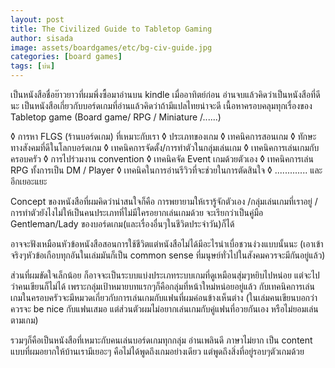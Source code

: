 ```yaml
---
layout: post
title: The Civilized Guide to Tabletop Gaming
author: sisada
image: assets/boardgames/etc/bg-civ-guide.jpg
categories: [board games]
tags: [บ่น]
---
```

เป็นหนังสือชื่อย๊าวยาวที่ผมพึ่งซื้อมาอ่านบน kindle เมื่ออาทิตย์ก่อน อ่านจบแล้วคิดว่าเป็นหนังสือที่ดีนะ
เป็นหนังสือเกี่ยวกับบอร์ดเกมที่อ่านแล้วคิดว่าถ้ามีแปลไทยน่าจะดี เนื้อหาครอบคลุมทุกเรื่องของ Tabletop game (Board game/ RPG / Miniature /......)

◊ การหา FLGS (ร้านบอร์ดเกม) ที่เหมาะกับเรา
◊ ประเภทของเกม
◊ เทคนิคการสอนเกม
◊ ทักษะทางสังคมที่ดีในโลกบอร์ดเกม
◊ เทคนิคการจัดตั้ง/การทำตัวในกลุ่มเล่นเกม
◊ เทคนิคการเล่นเกมกับครอบครัว
◊ การไปร่วมงาน convention
◊ เทคนิคจัด Event เกมด้วยตัวเอง
◊ เทคนิคการเล่น RPG ทั้งการเป็น DM / Player
◊ เทคนิคในการอ่านรีวิวที่จะช่วยในการตัดสินใจ
◊ ............. และอีกเยอะแยะ

Concept ของหนังสือที่ผมคิดว่าน่าสนใจก็คือ การพยายามให้เรารู้จักตัวเอง /กลุ่มเล่นเกมที่เราอยู่ / การทำตัวยังไงไม่ให้เป็นคนประเภทที่ไม่มีใครอยากเล่นเกมด้วย จะเรียกว่าเป็นคู่มือ Gentleman/Lady ของบอร์ดเกม(และเรื่องอื่นๆในชีวิตประจำวัน)ก็ได้

อาจจะฟังเหมือนหัวข้อหนังสือสอนการใช้ชีวิตแต่หนังสือไม่ได้มีอะไรน่าเบื่อชวนง่วงแบบนั้นนะ (เอาเข้าจริงๆหัวข้อเกือบทุกอันในเล่มมันก็เป็น common sense ที่มนุษย์ทั่วไปในสังคมควรจะมีกันอยู่แล้ว)

ส่วนที่ผมขัดใจเล็กน้อย ก็อาจจะเป็นระบบแบ่งประเภทระบบเกมที่ดูเหมือนสุ่มๆหยิบไปหน่อย แต่จะไปว่าคนเขียนก็ไม่ได้ เพราะกลุ่มเป้าหมายบทแรกๆก็คือกลุ่มที่หน้าใหม่หน่อยอยู่แล้ว กับเทคนิคการเล่นเกมในครอบครัวจะมีหมวดเกี่ยวกับการเล่นเกมกับแฟนที่ผมค่อนข้างเห็นต่าง (ในเล่มคนเขียนบอกว่าควรจะ be nice กับแฟนเสมอ แต่ส่วนตัวผมไม่อยากเล่นเกมกับคู่แฟนที่อวยกันเอง หรือไม่ยอมเล่นตามเกม)

รวมๆก็คือเป็นหนังสือที่เหมาะกับคนเล่นบอร์ดเกมทุกกลุ่ม อ่านเพลินดี ภาษาไม่ยาก เป็น content แบบที่ผมอยากให้บ้านเรามีเยอะๆ คือไม่ได้พูดถึงเกมอย่างเดียว แต่พูดถึงสิ่งที่อยู่รอบๆตัวเกมด้วย